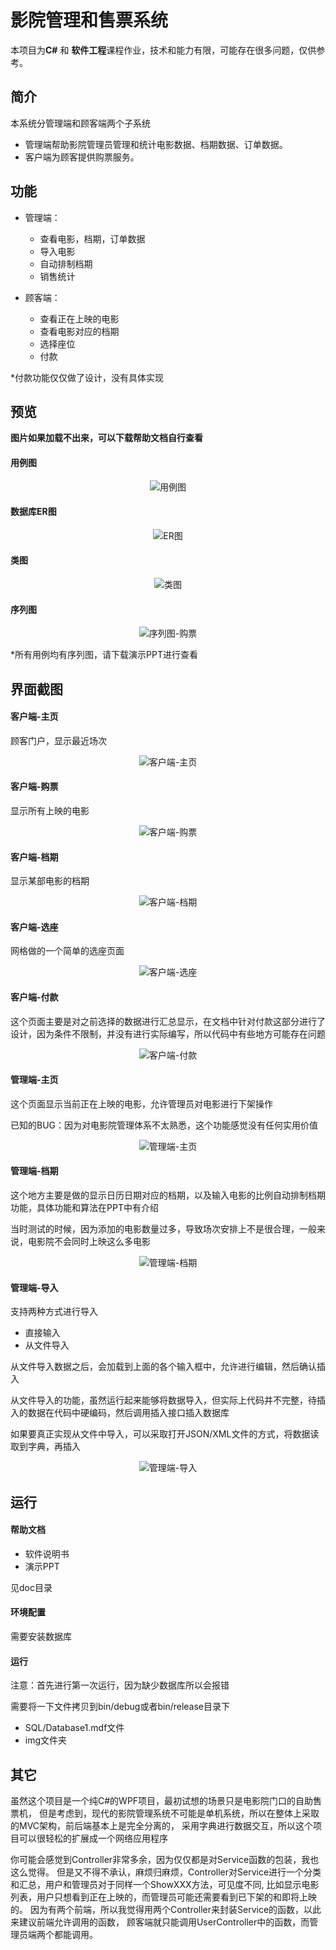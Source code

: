 
# 影院管理和售票系统
本项目为**C#** 和 **软件工程**课程作业，技术和能力有限，可能存在很多问题，仅供参考。

## 简介

本系统分管理端和顾客端两个子系统
* 管理端帮助影院管理员管理和统计电影数据、档期数据、订单数据。
* 客户端为顾客提供购票服务。

## 功能
* 管理端：
  - 查看电影，档期，订单数据
  - 导入电影
  - 自动排制档期
  - 销售统计

* 顾客端：
  - 查看正在上映的电影
  - 查看电影对应的档期
  - 选择座位
  - 付款

*付款功能仅仅做了设计，没有具体实现

## 预览
**图片如果加载不出来，可以下载帮助文档自行查看**

#### 用例图

<div align=center><img src="http://llag.net/markdown-img/TMS/0.1.F.用例图.png" alt="用例图"/></div>



#### 数据库ER图
<div align=center><img src="http://llag.net/markdown-img/TMS/0.2.F.ER图.jpg" alt="ER图"/></div>


#### 类图
<div align=center><img src="http://llag.net/markdown-img/TMS/0.3.F.类图.jpg" alt="类图"/></div>


#### 序列图
<div align=center><img src="http://llag.net/markdown-img/TMS/0.4.F.序列图-购票.png" alt="序列图-购票"/></div>

*所有用例均有序列图，请下载演示PPT进行查看

## 界面截图

#### 客户端-主页
顾客门户，显示最近场次

<div align=center><img src="http://llag.net/markdown-img/TMS/2.1.F.客户端-主页.jpg" alt="客户端-主页"/></div>


#### 客户端-购票
显示所有上映的电影

<div align=center><img src="http://llag.net/markdown-img/TMS/2.2.F.客户端-购票.jpg" alt="客户端-购票"/></div>




#### 客户端-档期
显示某部电影的档期
<div align=center><img src="http://llag.net/markdown-img/TMS/2.5.F.客户端-档期.jpg" alt="客户端-档期"/></div>



#### 客户端-选座
网格做的一个简单的选座页面
<div align=center><img src="http://llag.net/markdown-img/TMS/2.4.F.客户端-选座.jpg" alt="客户端-选座"/></div>



#### 客户端-付款
这个页面主要是对之前选择的数据进行汇总显示，在文档中针对付款这部分进行了设计，因为条件不限制，并没有进行实际编写，所以代码中有些地方可能存在问题

<div align=center><img src="http://llag.net/markdown-img/TMS/2.6.F.客户端-付款.jpg" alt="客户端-付款"/></div>




#### 管理端-主页
这个页面显示当前正在上映的电影，允许管理员对电影进行下架操作

已知的BUG：因为对电影院管理体系不太熟悉，这个功能感觉没有任何实用价值

<div align=center><img src="http://llag.net/markdown-img/TMS/1.1.F.管理端-主页.jpg" alt="管理端-主页"/></div>




#### 管理端-档期
这个地方主要是做的显示日历日期对应的档期，以及输入电影的比例自动排制档期功能，具体功能和算法在PPT中有介绍

当时测试的时候，因为添加的电影数量过多，导致场次安排上不是很合理，一般来说，电影院不会同时上映这么多电影

<div align=center><img src="http://llag.net/markdown-img/TMS/1.2.F.管理端-档期.jpg" alt="管理端-档期"/></div>


#### 管理端-导入
支持两种方式进行导入
* 直接输入
* 从文件导入

从文件导入数据之后，会加载到上面的各个输入框中，允许进行编辑，然后确认插入

从文件导入的功能，虽然运行起来能够将数据导入，但实际上代码并不完整，待插入的数据在代码中硬编码，然后调用插入接口插入数据库

如果要真正实现从文件中导入，可以采取打开JSON/XML文件的方式，将数据读取到字典，再插入

<div align=center><img src="http://llag.net/markdown-img/TMS/1.3.F.管理端-导入.jpg" alt="管理端-导入"/></div>




## 运行


#### 帮助文档
* 软件说明书
* 演示PPT

见doc目录

#### 环境配置
需要安装数据库

#### 运行
注意：首先进行第一次运行，因为缺少数据库所以会报错

需要将一下文件拷贝到bin/debug或者bin/release目录下

* SQL/Database1.mdf文件
* img文件夹


## 其它
虽然这个项目是一个纯C#的WPF项目，最初试想的场景只是电影院门口的自助售票机，
但是考虑到，现代的影院管理系统不可能是单机系统，所以在整体上采取的MVC架构，前后端基本上是完全分离的，
采用字典进行数据交互，所以这个项目可以很轻松的扩展成一个网络应用程序

你可能会感觉到Controller非常多余，因为仅仅都是对Service函数的包装，我也这么觉得。
但是又不得不承认，麻烦归麻烦，Controller对Service进行一个分类和汇总，用户和管理员对于同样一个ShowXXX方法，可见度不同,
比如显示电影列表，用户只想看到正在上映的，而管理员可能还需要看到已下架的和即将上映的。
因为有两个前端，所以我觉得用两个Controller来封装Service的函数，以此来建议前端允许调用的函数，
顾客端就只能调用UserController中的函数，而管理员端两个都能调用。